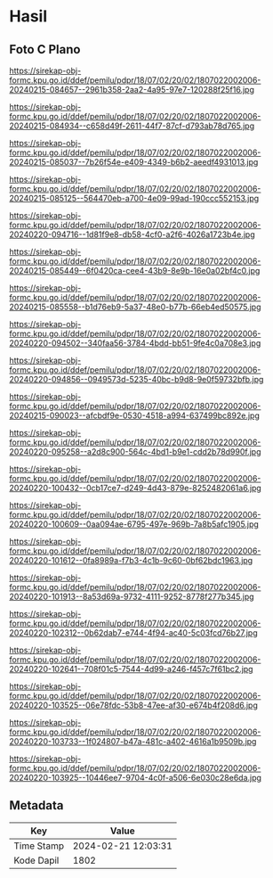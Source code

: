 # Hasil

## Foto C Plano

https://sirekap-obj-formc.kpu.go.id/ddef/pemilu/pdpr/18/07/02/20/02/1807022002006-20240215-084657--2961b358-2aa2-4a95-97e7-120288f25f16.jpg

https://sirekap-obj-formc.kpu.go.id/ddef/pemilu/pdpr/18/07/02/20/02/1807022002006-20240215-084934--c658d49f-2611-44f7-87cf-d793ab78d765.jpg

https://sirekap-obj-formc.kpu.go.id/ddef/pemilu/pdpr/18/07/02/20/02/1807022002006-20240215-085037--7b26f54e-e409-4349-b6b2-aeedf4931013.jpg

https://sirekap-obj-formc.kpu.go.id/ddef/pemilu/pdpr/18/07/02/20/02/1807022002006-20240215-085125--564470eb-a700-4e09-99ad-190ccc552153.jpg

https://sirekap-obj-formc.kpu.go.id/ddef/pemilu/pdpr/18/07/02/20/02/1807022002006-20240220-094716--1d81f9e8-db58-4cf0-a2f6-4026a1723b4e.jpg

https://sirekap-obj-formc.kpu.go.id/ddef/pemilu/pdpr/18/07/02/20/02/1807022002006-20240215-085449--6f0420ca-cee4-43b9-8e9b-16e0a02bf4c0.jpg

https://sirekap-obj-formc.kpu.go.id/ddef/pemilu/pdpr/18/07/02/20/02/1807022002006-20240215-085558--b1d76eb9-5a37-48e0-b77b-66eb4ed50575.jpg

https://sirekap-obj-formc.kpu.go.id/ddef/pemilu/pdpr/18/07/02/20/02/1807022002006-20240220-094502--340faa56-3784-4bdd-bb51-9fe4c0a708e3.jpg

https://sirekap-obj-formc.kpu.go.id/ddef/pemilu/pdpr/18/07/02/20/02/1807022002006-20240220-094856--0949573d-5235-40bc-b9d8-9e0f59732bfb.jpg

https://sirekap-obj-formc.kpu.go.id/ddef/pemilu/pdpr/18/07/02/20/02/1807022002006-20240215-090023--afcbdf9e-0530-4518-a994-637499bc892e.jpg

https://sirekap-obj-formc.kpu.go.id/ddef/pemilu/pdpr/18/07/02/20/02/1807022002006-20240220-095258--a2d8c900-564c-4bd1-b9e1-cdd2b78d990f.jpg

https://sirekap-obj-formc.kpu.go.id/ddef/pemilu/pdpr/18/07/02/20/02/1807022002006-20240220-100432--0cb17ce7-d249-4d43-879e-8252482061a6.jpg

https://sirekap-obj-formc.kpu.go.id/ddef/pemilu/pdpr/18/07/02/20/02/1807022002006-20240220-100609--0aa094ae-6795-497e-969b-7a8b5afc1905.jpg

https://sirekap-obj-formc.kpu.go.id/ddef/pemilu/pdpr/18/07/02/20/02/1807022002006-20240220-101612--0fa8989a-f7b3-4c1b-9c60-0bf62bdc1963.jpg

https://sirekap-obj-formc.kpu.go.id/ddef/pemilu/pdpr/18/07/02/20/02/1807022002006-20240220-101913--8a53d69a-9732-4111-9252-8778f277b345.jpg

https://sirekap-obj-formc.kpu.go.id/ddef/pemilu/pdpr/18/07/02/20/02/1807022002006-20240220-102312--0b62dab7-e744-4f94-ac40-5c03fcd76b27.jpg

https://sirekap-obj-formc.kpu.go.id/ddef/pemilu/pdpr/18/07/02/20/02/1807022002006-20240220-102641--708f01c5-7544-4d99-a246-f457c7f61bc2.jpg

https://sirekap-obj-formc.kpu.go.id/ddef/pemilu/pdpr/18/07/02/20/02/1807022002006-20240220-103525--06e78fdc-53b8-47ee-af30-e674b4f208d6.jpg

https://sirekap-obj-formc.kpu.go.id/ddef/pemilu/pdpr/18/07/02/20/02/1807022002006-20240220-103733--1f024807-b47a-481c-a402-4616a1b9509b.jpg

https://sirekap-obj-formc.kpu.go.id/ddef/pemilu/pdpr/18/07/02/20/02/1807022002006-20240220-103925--10446ee7-9704-4c0f-a506-6e030c28e6da.jpg


## Metadata

| Key        | Value               |
| ---------- | ------------------- |
| Time Stamp | 2024-02-21 12:03:31 |
| Kode Dapil | 1802                |



